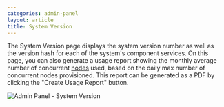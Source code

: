 ```yaml
---
categories: admin-panel
layout: article
title: System Version
---
```


The System Version page displays the system version number as well as the version hash for each of the system's component services. On this page, you can also generate a usage report showing the monthly average number of concurrent [nodes](/developers/administration/admin-panel/nodes) used, based on the daily max number of concurrent nodes provisioned. This report can be generated as a PDF by clicking the "Create Usage Report" button.

![Admin Panel - System Version]({{site.url}}/developers/images/post_images/algo-images-admin/algo-1608524964703.png)
